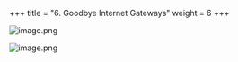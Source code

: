 +++
title = "6. Goodbye Internet Gateways"
weight = 6
+++


![image.png](/images/008-viii-clean-it-up/38-716585-image.png)


![image.png](/images/008-viii-clean-it-up/38-256274-image.png)


